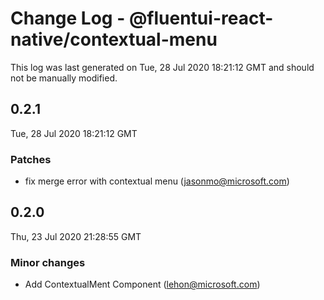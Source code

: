 # Change Log - @fluentui-react-native/contextual-menu

This log was last generated on Tue, 28 Jul 2020 18:21:12 GMT and should not be manually modified.

<!-- Start content -->

## 0.2.1

Tue, 28 Jul 2020 18:21:12 GMT

### Patches

- fix merge error with contextual menu (jasonmo@microsoft.com)

## 0.2.0

Thu, 23 Jul 2020 21:28:55 GMT

### Minor changes

- Add ContextualMent Component (lehon@microsoft.com)
